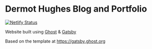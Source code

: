 # Dermot Hughes Blog and Portfolio

[![Netlify Status](https://api.netlify.com/api/v1/badges/cbfdd454-5633-4ee5-80df-225622a4f25d/deploy-status)](https://app.netlify.com/sites/dermothughes/deploys)

Website built using [Ghost](https://ghost.org) & [Gatsby](https://gatsbyjs.org)

Based on the template at https://gatsby.ghost.org

&nbsp;


